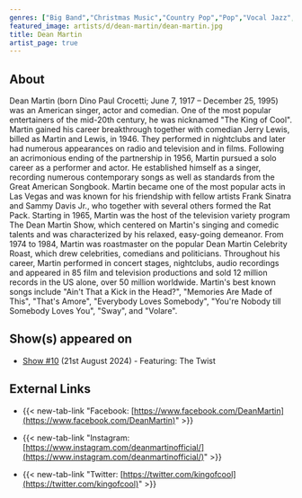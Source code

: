 ```yaml
---
genres: ["Big Band","Christmas Music","Country Pop","Pop","Vocal Jazz","Traditional Pop"]
featured_image: artists/d/dean-martin/dean-martin.jpg
title: Dean Martin
artist_page: true
---
```

## About

Dean Martin (born Dino Paul Crocetti; June 7, 1917 – December 25, 1995) was an American singer, actor and comedian. One of the most popular entertainers of the mid-20th century, he was nicknamed "The King of Cool". Martin gained his career breakthrough together with comedian Jerry Lewis, billed as Martin and Lewis, in 1946. They performed in nightclubs and later had numerous appearances on radio and television and in films.
Following an acrimonious ending of the partnership in 1956, Martin pursued a solo career as a performer and actor. He established himself as a singer, recording numerous contemporary songs as well as standards from the Great American Songbook. Martin became one of the most popular acts in Las Vegas and was known for his friendship with fellow artists Frank Sinatra and Sammy Davis Jr., who together with several others formed the Rat Pack.
Starting in 1965, Martin was the host of the television variety program The Dean Martin Show, which centered on Martin's singing and comedic talents and was characterized by his relaxed, easy-going demeanor. From 1974 to 1984, Martin was roastmaster on the popular Dean Martin Celebrity Roast, which drew celebrities, comedians and politicians. Throughout his career, Martin performed in concert stages, nightclubs, audio recordings and appeared in 85 film and television productions and sold 12 million records in the US alone, over 50 million worldwide.
Martin's best known songs include "Ain't That a Kick in the Head?", "Memories Are Made of This", "That's Amore", "Everybody Loves Somebody", "You're Nobody till Somebody Loves You", "Sway", and "Volare".

## Show(s) appeared on

- [Show #10](/shows/featuring-the-twist/) (21st August 2024) - Featuring: The Twist

## External Links

- {{< new-tab-link "Facebook: [https://www.facebook.com/DeanMartin](https://www.facebook.com/DeanMartin)" >}}

- {{< new-tab-link "Instagram: [https://www.instagram.com/deanmartinofficial/](https://www.instagram.com/deanmartinofficial/)" >}}

- {{< new-tab-link "Twitter: [https://twitter.com/kingofcool](https://twitter.com/kingofcool)" >}}


